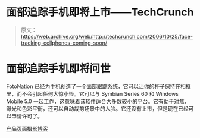 # 面部追踪手机即将上市——TechCrunch

> 原文：<https://web.archive.org/web/http://techcrunch.com/2006/10/25/face-tracking-cellphones-coming-soon/>

# 面部追踪手机即将问世

FotoNation 已经为手机创造了一个面部跟踪系统，它可以让你的杯子保持在相框里，而不会引起任何大惊小怪。它可以与 Symbian Series 60 和 Windows Mobile 5.0 一起工作，这意味着该软件适合大多数较小的平台。它有助于对焦、曝光和色彩平衡，还可以自动裁剪场景中的人脸。它还没有上市，但是现在已经可以申请许可了。

[产品页面](https://web.archive.org/web/20210303183605/http://www.fotonation.com/)[摄影博客](https://web.archive.org/web/20210303183605/http://www.photographyblog.com/index.php/weblog/comments/fotonation_face_tracker_for_camera_phones/)